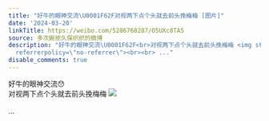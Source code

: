 ```yaml
---
title: "好牛的眼神交流\U0001F62F对视两下点个头就去前头挽梅梅 [图片]"
date: '2024-03-20'
linkTitle: https://weibo.com/5286768287/O5UXc8TA5
source: 多次婉拒久保织织的微博
description: "好牛的眼神交流\U0001F62F<br>对视两下点个头就去前头挽梅梅 <img style=\"\" src=\"https://tvax3.sinaimg.cn/large/005LMJWfgy1hnxr77l72xj30lb0jldgr.jpg\"
  referrerpolicy=\"no-referrer\"><br><br> ..."
disable_comments: true
---
```

好牛的眼神交流😯<br>对视两下点个头就去前头挽梅梅 <img style="" src="https://tvax3.sinaimg.cn/large/005LMJWfgy1hnxr77l72xj30lb0jldgr.jpg" referrerpolicy="no-referrer"><br><br> ...